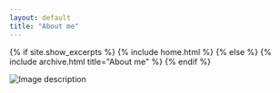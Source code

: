 ```yaml
---
layout: default
title: "About me"
---
```


{% if site.show_excerpts %}
  {% include home.html %}
{% else %}
  {% include archive.html title="About me" %}
{% endif %}

![Image description](https://github.com/M1shaaa/M1shaaa.github.io/blob/b216f7acc1f5844fb971635dc957094fdac64554/Images/IMG_2237.png)

